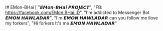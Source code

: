 l# EMon-BHai
[    "𝙀𝙈𝙤𝙣-𝘽𝙃𝙖𝙞 𝙋𝙍𝙊𝙅𝙀𝘾𝙏",    "FB: https://facebook.com/EMon.BHai.ID",    "I'm addicted to Messenger Bot 𝙀𝙈𝙊𝙉 𝙃𝘼𝙒𝙇𝘼𝘿𝘼𝙍",    "I'm 𝙀𝙈𝙊𝙉 𝙃𝘼𝙒𝙇𝘼𝘿𝘼𝙍 can you follow me ilove my forkers",    "Hi forkers It's me 𝙀𝙈𝙊𝙉 𝙃𝘼𝙒𝙇𝘼𝘿𝘼𝙍"
